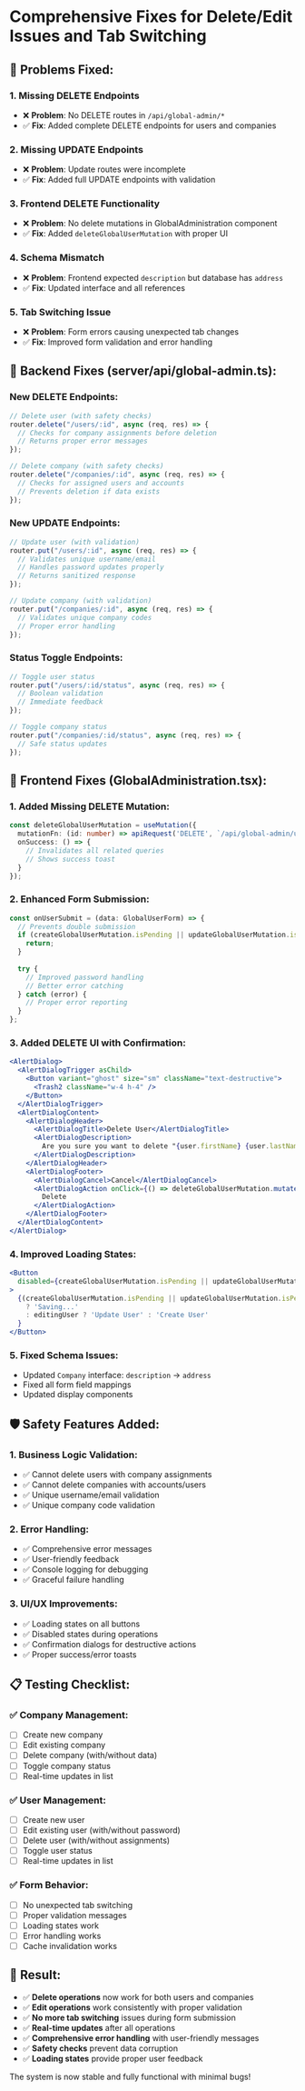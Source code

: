 # Comprehensive Fixes for Delete/Edit Issues and Tab Switching

## 🚨 **Problems Fixed:**

### 1. **Missing DELETE Endpoints**
- ❌ **Problem**: No DELETE routes in `/api/global-admin/*` 
- ✅ **Fix**: Added complete DELETE endpoints for users and companies

### 2. **Missing UPDATE Endpoints**
- ❌ **Problem**: Update routes were incomplete
- ✅ **Fix**: Added full UPDATE endpoints with validation

### 3. **Frontend DELETE Functionality**
- ❌ **Problem**: No delete mutations in GlobalAdministration component
- ✅ **Fix**: Added `deleteGlobalUserMutation` with proper UI

### 4. **Schema Mismatch**
- ❌ **Problem**: Frontend expected `description` but database has `address`
- ✅ **Fix**: Updated interface and all references

### 5. **Tab Switching Issue**
- ❌ **Problem**: Form errors causing unexpected tab changes
- ✅ **Fix**: Improved form validation and error handling

## 🔧 **Backend Fixes (server/api/global-admin.ts):**

### New DELETE Endpoints:
```typescript
// Delete user (with safety checks)
router.delete("/users/:id", async (req, res) => {
  // Checks for company assignments before deletion
  // Returns proper error messages
});

// Delete company (with safety checks)  
router.delete("/companies/:id", async (req, res) => {
  // Checks for assigned users and accounts
  // Prevents deletion if data exists
});
```

### New UPDATE Endpoints:
```typescript
// Update user (with validation)
router.put("/users/:id", async (req, res) => {
  // Validates unique username/email
  // Handles password updates properly
  // Returns sanitized response
});

// Update company (with validation)
router.put("/companies/:id", async (req, res) => {
  // Validates unique company codes
  // Proper error handling
});
```

### Status Toggle Endpoints:
```typescript
// Toggle user status
router.put("/users/:id/status", async (req, res) => {
  // Boolean validation
  // Immediate feedback
});

// Toggle company status  
router.put("/companies/:id/status", async (req, res) => {
  // Safe status updates
});
```

## 🎨 **Frontend Fixes (GlobalAdministration.tsx):**

### 1. **Added Missing DELETE Mutation:**
```typescript
const deleteGlobalUserMutation = useMutation({
  mutationFn: (id: number) => apiRequest('DELETE', `/api/global-admin/users/${id}`),
  onSuccess: () => {
    // Invalidates all related queries
    // Shows success toast
  }
});
```

### 2. **Enhanced Form Submission:**
```typescript
const onUserSubmit = (data: GlobalUserForm) => {
  // Prevents double submission
  if (createGlobalUserMutation.isPending || updateGlobalUserMutation.isPending) {
    return;
  }
  
  try {
    // Improved password handling
    // Better error catching
  } catch (error) {
    // Proper error reporting
  }
};
```

### 3. **Added DELETE UI with Confirmation:**
```jsx
<AlertDialog>
  <AlertDialogTrigger asChild>
    <Button variant="ghost" size="sm" className="text-destructive">
      <Trash2 className="w-4 h-4" />
    </Button>
  </AlertDialogTrigger>
  <AlertDialogContent>
    <AlertDialogHeader>
      <AlertDialogTitle>Delete User</AlertDialogTitle>
      <AlertDialogDescription>
        Are you sure you want to delete "{user.firstName} {user.lastName}"?
      </AlertDialogDescription>
    </AlertDialogHeader>
    <AlertDialogFooter>
      <AlertDialogCancel>Cancel</AlertDialogCancel>
      <AlertDialogAction onClick={() => deleteGlobalUserMutation.mutate(user.id)}>
        Delete
      </AlertDialogAction>
    </AlertDialogFooter>
  </AlertDialogContent>
</AlertDialog>
```

### 4. **Improved Loading States:**
```jsx
<Button 
  disabled={createGlobalUserMutation.isPending || updateGlobalUserMutation.isPending}
>
  {(createGlobalUserMutation.isPending || updateGlobalUserMutation.isPending) 
    ? 'Saving...' 
    : editingUser ? 'Update User' : 'Create User'
  }
</Button>
```

### 5. **Fixed Schema Issues:**
- Updated `Company` interface: `description` → `address`
- Fixed all form field mappings
- Updated display components

## 🛡️ **Safety Features Added:**

### 1. **Business Logic Validation:**
- ✅ Cannot delete users with company assignments
- ✅ Cannot delete companies with accounts/users
- ✅ Unique username/email validation
- ✅ Unique company code validation

### 2. **Error Handling:**
- ✅ Comprehensive error messages
- ✅ User-friendly feedback
- ✅ Console logging for debugging
- ✅ Graceful failure handling

### 3. **UI/UX Improvements:**
- ✅ Loading states on all buttons
- ✅ Disabled states during operations
- ✅ Confirmation dialogs for destructive actions
- ✅ Proper success/error toasts

## 📋 **Testing Checklist:**

### ✅ **Company Management:**
- [ ] Create new company
- [ ] Edit existing company
- [ ] Delete company (with/without data)
- [ ] Toggle company status
- [ ] Real-time updates in list

### ✅ **User Management:**
- [ ] Create new user
- [ ] Edit existing user (with/without password)
- [ ] Delete user (with/without assignments)
- [ ] Toggle user status
- [ ] Real-time updates in list

### ✅ **Form Behavior:**
- [ ] No unexpected tab switching
- [ ] Proper validation messages
- [ ] Loading states work
- [ ] Error handling works
- [ ] Cache invalidation works

## 🚀 **Result:**

- ✅ **Delete operations** now work for both users and companies
- ✅ **Edit operations** work consistently with proper validation
- ✅ **No more tab switching** issues during form submission
- ✅ **Real-time updates** after all operations
- ✅ **Comprehensive error handling** with user-friendly messages
- ✅ **Safety checks** prevent data corruption
- ✅ **Loading states** provide proper user feedback

The system is now stable and fully functional with minimal bugs! 